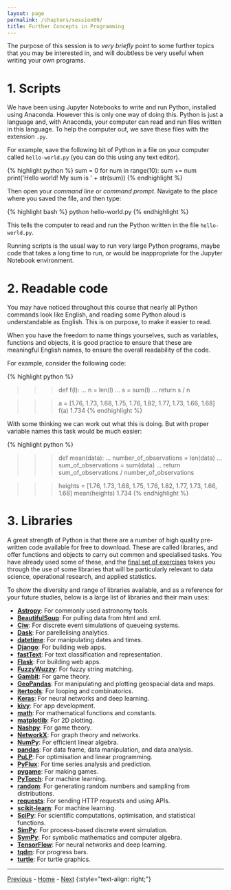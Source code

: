 ```yaml
---
layout: page
permalink: /chapters/session09/
title: Further Concepts in Programming
---
```



The purpose of this session is to *very briefly* point to some further topics that you may be interested in, and will doubtless be very useful when writing your own programs.


# 1. Scripts

We have been using Jupyter Notebooks to write and run Python, installed using Anaconda.
However this is only one way of doing this.
Python is just a language and, with Anaconda, your computer can read and run files written in this language. To help the computer out, we save these files with the extension `.py`.

For example, save the following bit of Python in a file on your computer called `hello-world.py` (you can do this using any text editor).

{% highlight python %}
sum = 0
for num in range(10):
    sum += num
print('Hello world! My sum is ' + str(sum))
{% endhighlight %}

Then open your *command line* or *command prompt*.
Navigate to the place where you saved the file, and then type:

{% highlight bash %}
python hello-world.py
{% endhighlight %}

This tells the computer to read and run the Python written in the file `hello-world.py`.

Running scripts is the usual way to run very large Python programs, maybe code that takes a long time to run, or would be inappropriate for the Jupyter Notebook environment.



# 2. Readable code

You may have noticed throughout this course that nearly all Python commands look like English, and reading some Python aloud is understandable as English.
This is on purpose, to make it easier to read.

When you have the freedom to name things yourselves, such as variables, functions and objects, it is good practice to ensure that these are meaningful English names, to ensure the overall readability of the code.

For example, consider the following code:

{% highlight python %}
>>> def f(l):
...     n = len(l)
...     s = sum(l)
...     return s / n

>>> a = [1.76, 1.73, 1.68, 1.75, 1.76, 1.82, 1.77, 1.73, 1.66, 1.68]
>>> f(a)
1.734
{% endhighlight %}

With some thinking we can work out what this is doing.
But with proper variable names this task would be much easier:

{% highlight python %}
>>> def mean(data):
...     number_of_observations = len(data)
...     sum_of_observations = sum(data)
...     return sum_of_observations / number_of_observations

>>> heights = [1.76, 1.73, 1.68, 1.75, 1.76, 1.82, 1.77, 1.73, 1.66, 1.68]
>>> mean(heights)
1.734
{% endhighlight %}


# 3. Libraries

A great strength of Python is that there are a number of high quality pre-written code available for free to download.
These are called libraries, and offer functions and objects to carry out common and specialised tasks.
You have already used some of these, and the [final set of exercises](/cm/chapters/session10/) takes you through the use of some libraries that will be particularly relevant to data science, operational research, and applied statistics.

To show the diversity and range of libraries available, and as a reference for your future studies, below is a large list of libraries and their main uses:

+ [**Astropy**](https://www.astropy.org/): For commonly used astronomy tools.
+ [**BeautifulSoup**](https://www.crummy.com/software/BeautifulSoup/bs4/doc/): For pulling data from html and xml.
+ [**Ciw**](https://ciw.readthedocs.io/en/latest/): For discrete event simulations of queueing systems.
+ [**Dask**](https://dask.org/): For parellelising analytics.
+ [**datetime**](https://docs.python.org/3/library/datetime.html): For manipulating dates and times.
+ [**Django**](https://www.djangoproject.com/): For building web apps.
+ [**fastText**](https://fasttext.cc/): For text classification and representation.
+ [**Flask**](https://palletsprojects.com/p/flask/): For building web apps.
+ [**FuzzyWuzzy**](https://chairnerd.seatgeek.com/fuzzywuzzy-fuzzy-string-matching-in-python/): For fuzzy string matching.
+ [**Gambit**](http://www.gambit-project.org/gambit13/index.html): For game theory.
+ [**GeoPandas**](http://geopandas.org/): For manipulating and plotting geospacial data and maps.
+ [**itertools**](https://docs.python.org/3/library/itertools.html): For looping and combinatorics.
+ [**Keras**](https://keras.io/): For neural networks and deep learning.
+ [**kivy**](https://kivy.org/): For app development.
+ [**math**](https://docs.python.org/3/library/math.html): For mathematical functions and constants.
+ [**matplotlib**](https://matplotlib.org/): For 2D plotting.
+ [**Nashpy**](https://nashpy.readthedocs.io/en/stable/): For game theory.
+ [**NetworkX**](https://networkx.github.io/): For graph theory and networks.
+ [**NumPy**](https://numpy.org/): For efficient linear algebra.
+ [**pandas**](https://pandas.pydata.org/): For data frame, data manipulation, and data analysis.
+ [**PuLP**](https://pythonhosted.org/PuLP/): For optimisation and linear programming.
+ [**PyFlux**](https://pyflux.readthedocs.io/en/latest/): For time series analysis and prediction.
+ [**pygame**](https://www.pygame.org/): For making games.
+ [**PyTorch**](https://pytorch.org/): For machine learning.
+ [**random**](https://docs.python.org/2/library/random.html): For generating random numbers and sampling from distributions.
+ [**requests**](https://2.python-requests.org/en/master/): For sending HTTP requests and using APIs.
+ [**scikit-learn**](https://scikit-learn.org/stable/): For machine learning.
+ [**SciPy**](https://www.scipy.org/scipylib/index.html): For scientific computations, optimisation, and statistical functions.
+ [**SimPy**](https://simpy.readthedocs.io/en/latest/): For process-based discrete event simulation.
+ [**SymPy**](https://www.sympy.org/en/index.html): For symbolic mathematics and computer algebra.
+ [**TensorFlow**](https://www.tensorflow.org/): For neural networks and deep learning.
+ [**tqdm**](https://tqdm.github.io/): For progress bars.
+ [**turtle**](https://docs.python.org/3.3/library/turtle.html): For turtle graphics.

---

[Previous](/cm/chapters/session08/) - [Home](/cm/) - [Next](/cm/chapters/session10/)
{:style="text-align: right;"}